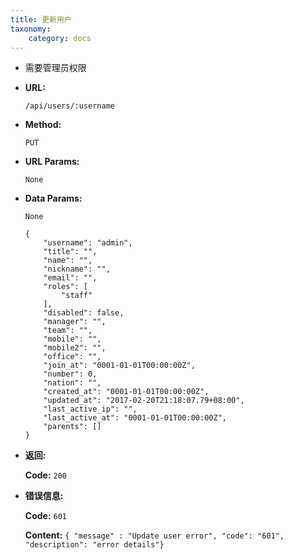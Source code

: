 ```yaml
---
title: 更新用户
taxonomy:
    category: docs
---
```


- 需要管理员权限

* **URL:**

    `/api/users/:username`

* **Method:**

    `PUT`

* **URL Params:**

    `None`

* **Data Params:**

    `None`
    ```
    {
        "username": "admin",
        "title": "",
        "name": "",
        "nickname": "",
        "email": "",
        "roles": [
            "staff"
        ],
        "disabled": false,
        "manager": "",
        "team": "",
        "mobile": "",
        "mobile2": "",
        "office": "",
        "join_at": "0001-01-01T00:00:00Z",
        "number": 0,
        "nation": "",
        "created_at": "0001-01-01T00:00:00Z",
        "updated_at": "2017-02-20T21:18:07.79+08:00",
        "last_active_ip": "",
        "last_active_at": "0001-01-01T00:00:00Z",
        "parents": []
    }
    ```

* **返回:**

	**Code:** `200`

* **错误信息:**

	**Code:** `601`
  	
  	**Content:** `{ "message" : "Update user error", "code": "601", "description": "error details"}`